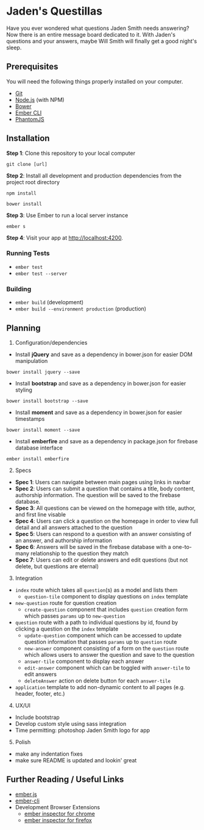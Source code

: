 # Jaden's Questillas

Have you ever wondered what questions Jaden Smith needs answering? Now there is an entire message board dedicated to it. With Jaden's questions and your answers, maybe Will Smith will finally get a good night's sleep.

## Prerequisites

You will need the following things properly installed on your computer.

* [Git](https://git-scm.com/)
* [Node.js](https://nodejs.org/) (with NPM)
* [Bower](https://bower.io/)
* [Ember CLI](https://ember-cli.com/)
* [PhantomJS](http://phantomjs.org/)

## Installation

**Step 1**: Clone this repository to your local computer

```console
git clone [url]
```

**Step 2**: Install all development and production dependencies from the project root directory

```console
npm install
```
```console
bower install
```

**Step 3**: Use Ember to run a local server instance

```console
ember s
```

**Step 4**: Visit your app at [http://localhost:4200](http://localhost:4200).

### Running Tests

* `ember test`
* `ember test --server`

### Building

* `ember build` (development)
* `ember build --environment production` (production)

## Planning

1. Configuration/dependencies
  * Install **jQuery** and save as a dependency in bower.json for easier DOM manipulation
  ```console
  bower install jquery --save
  ```
  * Install **bootstrap** and save as a dependency in bower.json for easier styling
  ```console
  bower install bootstrap --save
  ```
  * Install **moment** and save as a dependency in bower.json for easier timestamps
  ```console
  bower install moment --save
  ```
  * Install **emberfire** and save as a dependency in package.json for firebase database interface
  ```console
  ember install emberfire
  ```

2. Specs
  * **Spec 1**: Users can navigate between main pages using links in navbar
  * **Spec 2**: Users can submit a question that contains a title, body content, authorship information. The question will be saved to the firebase database.
  * **Spec 3**: All questions can be viewed on the homepage with title, author, and first line visable
  * **Spec 4**: Users can click a question on the homepage in order to view full detail and all answers attached to the question
  * **Spec 5**: Users can respond to a question with an answer consisting of an answer, and authorship information
  * **Spec 6**: Answers will be saved in the firebase database with a one-to-many relationship to the question they match
  * **Spec 7**: Users can edit or delete answers and edit questions (but not delete, but questions are eternal)

3. Integration
  * `index` route which takes all `question`(s) as a model and lists them
    * `question-tile` component to display questions on `index` template
  * `new-question` route for question creation
    * `create-question` component that includes `question` creation form which passes `params` up to `new-question`
  * `question` route with a path to individual questions by id, found by clicking a question on the `index` template
    * `update-question` component which can be accessed to update question information that passes `params` up to `question` route
    * `new-answer` component consisting of a form on the `question` route which allows users to answer the question and save to the question
    * `answer-tile` component to display each answer
    * `edit-answer` component which can be toggled with `answer-tile` to edit answers
    * `deleteAnswer` action on delete button for each `answer-tile`
  * `application` template to add non-dynamic content to all pages (e.g. header, footer, etc.)

4. UX/UI
  * Include bootstrap
  * Develop custom style using sass integration
  * Time permitting: photoshop Jaden Smith logo for app

5. Polish
  * make any indentation fixes
  * make sure README is updated and lookin' great

## Further Reading / Useful Links

* [ember.js](http://emberjs.com/)
* [ember-cli](https://ember-cli.com/)
* Development Browser Extensions
  * [ember inspector for chrome](https://chrome.google.com/webstore/detail/ember-inspector/bmdblncegkenkacieihfhpjfppoconhi)
  * [ember inspector for firefox](https://addons.mozilla.org/en-US/firefox/addon/ember-inspector/)

